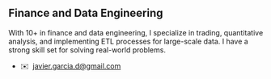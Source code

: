 ## Finance and Data Engineering

With 10+ in finance and data engineering, I specialize in trading, quantitative analysis, and implementing ETL processes for large-scale data. I have a strong skill set for solving real-world problems.

*   ✉️  [javier.garcia.d@gmail.com](mailto:javier.garcia.d@gmail.com)

